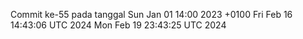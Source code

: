 Commit ke-55 pada tanggal Sun Jan 01 14:00 2023 +0100
Fri Feb 16 14:43:06 UTC 2024
Mon Feb 19 23:43:25 UTC 2024
